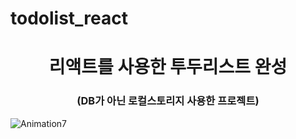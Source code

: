 # todolist_react
<h1 align="center">리액트를 사용한 투두리스트 완성</h1>
<h3 align="center">(DB가 아닌 로컬스토리지 사용한 프로젝트)</h3>

![Animation7](https://user-images.githubusercontent.com/64897060/154936370-06cc8e00-5e71-4fdf-a54f-21343daced9d.gif)

